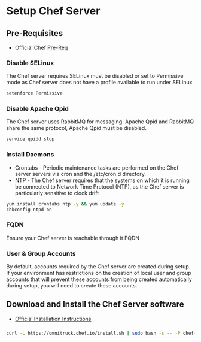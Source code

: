 # Setup Chef Server

## Pre-Requisites

 - Official Chef [Pre-Req](https://docs.chef.io/install_server_pre.html)

### Disable SELinux
The Chef server requires SELinux must be disabled or set to Permissive mode as Chef server does not have a profile available to run under SELinux

```sh
setenforce Permissive
```

### Disable Apache Qpid
The Chef server uses RabbitMQ for messaging. Apache Qpid and RabbitMQ share the same protocol, Apache Qpid must be disabled.

```sh
service qpidd stop
```

### Install Daemons
 - Crontabs - Periodic maintenance tasks are performed on the Chef server servers via cron and the /etc/cron.d directory.
 - NTP - The Chef server requires that the systems on which it is running be connected to Network Time Protocol (NTP), as the Chef server is particularly sensitive to clock drift

```sh
yum install crontabs ntp -y && yum update -y
chkconfig ntpd on

```
### FQDN

Ensure your Chef server is reachable through it FQDN


### User & Group Accounts
By default, accounts required by the Chef server are created during setup. If your environment has restrictions on the creation of local user and group accounts that will prevent these accounts from being created automatically during setup, you will need to create these accounts.

## Download and Install the Chef Server software

 - [Official Installation Instructions](https://docs.chef.io/install_server.html#standalone)
 
### 
	
```sh
curl -L https://omnitruck.chef.io/install.sh | sudo bash -s -- -P chef-server
```